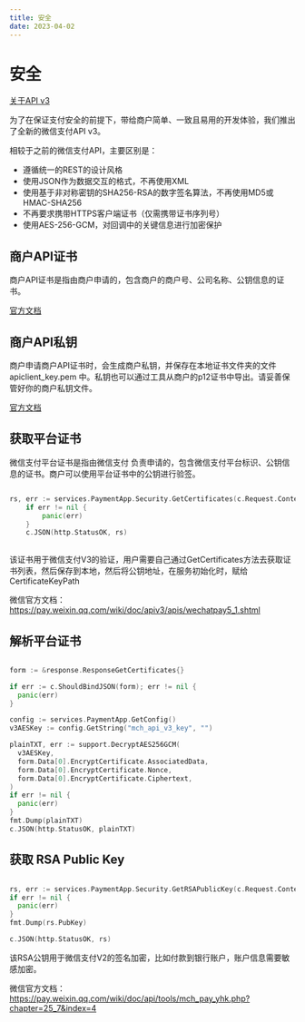 ```yaml
---
title: 安全
date: 2023-04-02
---
```


# 安全

[关于API v3](https://pay.weixin.qq.com/wiki/doc/apiv3/wechatpay/wechatpay-1.shtml)  

为了在保证支付安全的前提下，带给商户简单、一致且易用的开发体验，我们推出了全新的微信支付API v3。

相较于之前的微信支付API，主要区别是：

* 遵循统一的REST的设计风格
* 使用JSON作为数据交互的格式，不再使用XML
* 使用基于非对称密钥的SHA256-RSA的数字签名算法，不再使用MD5或HMAC-SHA256
* 不再要求携带HTTPS客户端证书（仅需携带证书序列号）
* 使用AES-256-GCM，对回调中的关键信息进行加密保护


## 商户API证书

商户API证书是指由商户申请的，包含商户的商户号、公司名称、公钥信息的证书。

[官方文档](https://pay.weixin.qq.com/wiki/doc/apiv3/wechatpay/wechatpay3_1.shtml)

## 商户API私钥

商户申请商户API证书时，会生成商户私钥，并保存在本地证书文件夹的文件apiclient_key.pem 中。私钥也可以通过工具从商户的p12证书中导出。请妥善保管好你的商户私钥文件。

[官方文档](https://pay.weixin.qq.com/wiki/doc/apiv3/wechatpay/wechatpay3_1.shtml)

## 获取平台证书

微信支付平台证书是指由微信支付 负责申请的，包含微信支付平台标识、公钥信息的证书。商户可以使用平台证书中的公钥进行验签。

``` go

rs, err := services.PaymentApp.Security.GetCertificates(c.Request.Context())
	if err != nil {
		panic(err)
	}
	c.JSON(http.StatusOK, rs)
	
```
该证书用于微信支付V3的验证，用户需要自己通过GetCertificates方法去获取证书列表，然后保存到本地，然后将公钥地址，在服务初始化时，赋给CertificateKeyPath

微信官方文档： https://pay.weixin.qq.com/wiki/doc/apiv3/apis/wechatpay5_1.shtml


## 解析平台证书

``` go

form := &response.ResponseGetCertificates{}

if err := c.ShouldBindJSON(form); err != nil {
  panic(err)
}

config := services.PaymentApp.GetConfig()
v3AESKey := config.GetString("mch_api_v3_key", "")

plainTXT, err := support.DecryptAES256GCM(
  v3AESKey,
  form.Data[0].EncryptCertificate.AssociatedData,
  form.Data[0].EncryptCertificate.Nonce,
  form.Data[0].EncryptCertificate.Ciphertext,
)
if err != nil {
  panic(err)
}
fmt.Dump(plainTXT)
c.JSON(http.StatusOK, plainTXT)

```



## 获取 RSA Public Key

``` go

rs, err := services.PaymentApp.Security.GetRSAPublicKey(c.Request.Context())
if err != nil {
  panic(err)
}
fmt.Dump(rs.PubKey)

c.JSON(http.StatusOK, rs)

```
该RSA公钥用于微信支付V2的签名加密，比如付款到银行账户，账户信息需要敏感加密。

微信官方文档：https://pay.weixin.qq.com/wiki/doc/api/tools/mch_pay_yhk.php?chapter=25_7&index=4



